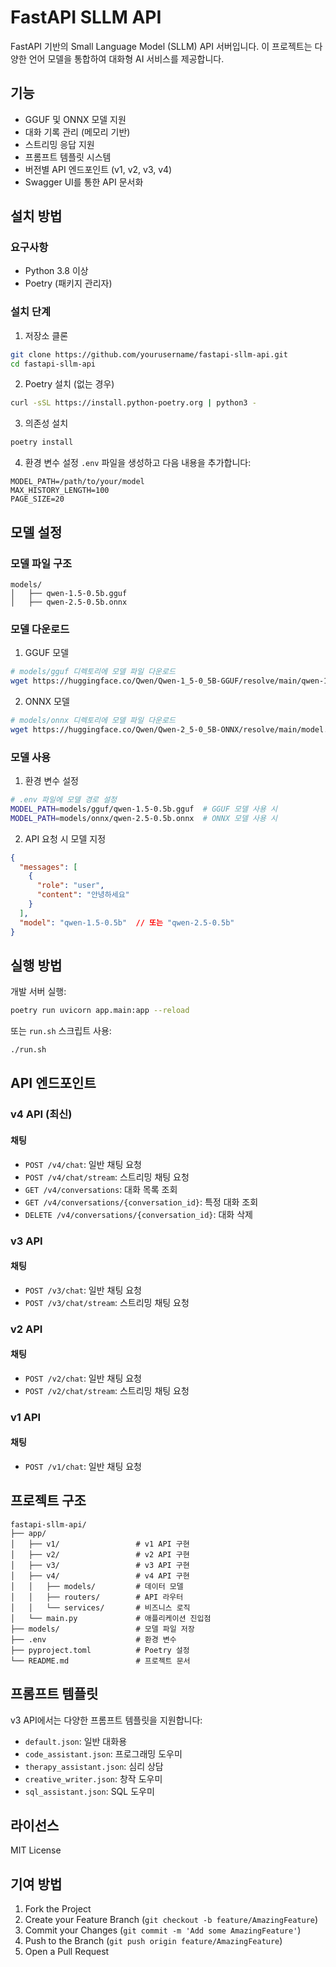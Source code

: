 # FastAPI SLLM API

FastAPI 기반의 Small Language Model (SLLM) API 서버입니다. 이 프로젝트는 다양한 언어 모델을 통합하여 대화형 AI 서비스를 제공합니다.

## 기능

- GGUF 및 ONNX 모델 지원
- 대화 기록 관리 (메모리 기반)
- 스트리밍 응답 지원
- 프롬프트 템플릿 시스템
- 버전별 API 엔드포인트 (v1, v2, v3, v4)
- Swagger UI를 통한 API 문서화

## 설치 방법

### 요구사항

- Python 3.8 이상
- Poetry (패키지 관리자)

### 설치 단계

1. 저장소 클론
```bash
git clone https://github.com/yourusername/fastapi-sllm-api.git
cd fastapi-sllm-api
```

2. Poetry 설치 (없는 경우)
```bash
curl -sSL https://install.python-poetry.org | python3 -
```

3. 의존성 설치
```bash
poetry install
```

4. 환경 변수 설정
`.env` 파일을 생성하고 다음 내용을 추가합니다:
```
MODEL_PATH=/path/to/your/model
MAX_HISTORY_LENGTH=100
PAGE_SIZE=20
```

## 모델 설정

### 모델 파일 구조
```
models/
│   ├── qwen-1.5-0.5b.gguf
│   ├── qwen-2.5-0.5b.onnx
```

### 모델 다운로드
1. GGUF 모델
```bash
# models/gguf 디렉토리에 모델 파일 다운로드
wget https://huggingface.co/Qwen/Qwen-1_5-0_5B-GGUF/resolve/main/qwen-1.5-0.5b.gguf -O models/qwen-1.5-0.5b.gguf
```

2. ONNX 모델
```bash
# models/onnx 디렉토리에 모델 파일 다운로드
wget https://huggingface.co/Qwen/Qwen-2_5-0_5B-ONNX/resolve/main/model.onnx -O models/qwen-2.5-0.5b.onnx
```

### 모델 사용
1. 환경 변수 설정
```bash
# .env 파일에 모델 경로 설정
MODEL_PATH=models/gguf/qwen-1.5-0.5b.gguf  # GGUF 모델 사용 시
MODEL_PATH=models/onnx/qwen-2.5-0.5b.onnx  # ONNX 모델 사용 시
```

2. API 요청 시 모델 지정
```json
{
  "messages": [
    {
      "role": "user",
      "content": "안녕하세요"
    }
  ],
  "model": "qwen-1.5-0.5b"  // 또는 "qwen-2.5-0.5b"
}
```

## 실행 방법

개발 서버 실행:
```bash
poetry run uvicorn app.main:app --reload
```

또는 `run.sh` 스크립트 사용:
```bash
./run.sh
```

## API 엔드포인트

### v4 API (최신)

#### 채팅
- `POST /v4/chat`: 일반 채팅 요청
- `POST /v4/chat/stream`: 스트리밍 채팅 요청
- `GET /v4/conversations`: 대화 목록 조회
- `GET /v4/conversations/{conversation_id}`: 특정 대화 조회
- `DELETE /v4/conversations/{conversation_id}`: 대화 삭제

### v3 API

#### 채팅
- `POST /v3/chat`: 일반 채팅 요청
- `POST /v3/chat/stream`: 스트리밍 채팅 요청

### v2 API

#### 채팅
- `POST /v2/chat`: 일반 채팅 요청
- `POST /v2/chat/stream`: 스트리밍 채팅 요청

### v1 API

#### 채팅
- `POST /v1/chat`: 일반 채팅 요청

## 프로젝트 구조

```
fastapi-sllm-api/
├── app/
│   ├── v1/                 # v1 API 구현
│   ├── v2/                 # v2 API 구현
│   ├── v3/                 # v3 API 구현
│   ├── v4/                 # v4 API 구현
│   │   ├── models/         # 데이터 모델
│   │   ├── routers/        # API 라우터
│   │   └── services/       # 비즈니스 로직
│   └── main.py             # 애플리케이션 진입점
├── models/                 # 모델 파일 저장
├── .env                    # 환경 변수
├── pyproject.toml          # Poetry 설정
└── README.md               # 프로젝트 문서
```

## 프롬프트 템플릿

v3 API에서는 다양한 프롬프트 템플릿을 지원합니다:

- `default.json`: 일반 대화용
- `code_assistant.json`: 프로그래밍 도우미
- `therapy_assistant.json`: 심리 상담
- `creative_writer.json`: 창작 도우미
- `sql_assistant.json`: SQL 도우미

## 라이선스

MIT License

## 기여 방법

1. Fork the Project
2. Create your Feature Branch (`git checkout -b feature/AmazingFeature`)
3. Commit your Changes (`git commit -m 'Add some AmazingFeature'`)
4. Push to the Branch (`git push origin feature/AmazingFeature`)
5. Open a Pull Request
